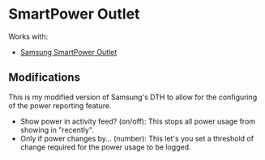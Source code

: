 # SmartPower Outlet

Works with: 

* [Samsung SmartPower Outlet](https://shop.smartthings.com/#!/products/smartpower-outlet)

## Modifications

This is my modified version of Samsung's DTH to allow for the configuring of the power reporting feature.
* Show power in activity feed? (on/off): This stops all power usage from showing in "recently".
* Only if power changes by… (number): This let's you set a threshold of change required for the power usage to be logged.
